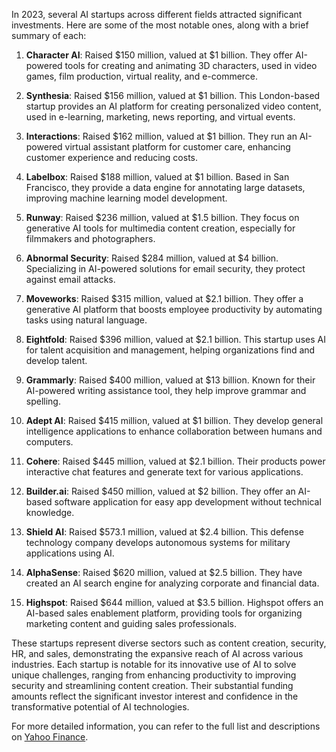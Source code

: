 In 2023, several AI startups across different fields attracted significant investments. Here are some of the most notable ones, along with a brief summary of each:

1. **Character AI**: Raised $150 million, valued at $1 billion. They offer AI-powered tools for creating and animating 3D characters, used in video games, film production, virtual reality, and e-commerce.

2. **Synthesia**: Raised $156 million, valued at $1 billion. This London-based startup provides an AI platform for creating personalized video content, used in e-learning, marketing, news reporting, and virtual events.

3. **Interactions**: Raised $162 million, valued at $1 billion. They run an AI-powered virtual assistant platform for customer care, enhancing customer experience and reducing costs.

4. **Labelbox**: Raised $188 million, valued at $1 billion. Based in San Francisco, they provide a data engine for annotating large datasets, improving machine learning model development.

5. **Runway**: Raised $236 million, valued at $1.5 billion. They focus on generative AI tools for multimedia content creation, especially for filmmakers and photographers.

6. **Abnormal Security**: Raised $284 million, valued at $4 billion. Specializing in AI-powered solutions for email security, they protect against email attacks.

7. **Moveworks**: Raised $315 million, valued at $2.1 billion. They offer a generative AI platform that boosts employee productivity by automating tasks using natural language.

8. **Eightfold**: Raised $396 million, valued at $2.1 billion. This startup uses AI for talent acquisition and management, helping organizations find and develop talent.

9. **Grammarly**: Raised $400 million, valued at $13 billion. Known for their AI-powered writing assistance tool, they help improve grammar and spelling.

10. **Adept AI**: Raised $415 million, valued at $1 billion. They develop general intelligence applications to enhance collaboration between humans and computers.

11. **Cohere**: Raised $445 million, valued at $2.1 billion. Their products power interactive chat features and generate text for various applications.

12. **Builder.ai**: Raised $450 million, valued at $2 billion. They offer an AI-based software application for easy app development without technical knowledge.

13. **Shield AI**: Raised $573.1 million, valued at $2.4 billion. This defense technology company develops autonomous systems for military applications using AI.

14. **AlphaSense**: Raised $620 million, valued at $2.5 billion. They have created an AI search engine for analyzing corporate and financial data.

15. **Highspot**: Raised $644 million, valued at $3.5 billion. Highspot offers an AI-based sales enablement platform, providing tools for organizing marketing content and guiding sales professionals.

These startups represent diverse sectors such as content creation, security, HR, and sales, demonstrating the expansive reach of AI across various industries. Each startup is notable for its innovative use of AI to solve unique challenges, ranging from enhancing productivity to improving security and streamlining content creation. Their substantial funding amounts reflect the significant investor interest and confidence in the transformative potential of AI technologies.

For more detailed information, you can refer to the full list and descriptions on [Yahoo Finance](https://finance.yahoo.com/news/20-best-funded-ai-startups-171156184.html).